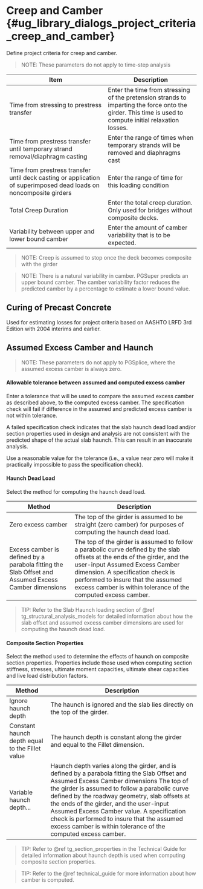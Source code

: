 Creep and Camber {#ug_library_dialogs_project_criteria_creep_and_camber}
==============================================
Define project criteria for creep and camber.

> NOTE: These parameters do not apply to time-step analysis

Item | Description
-----|---------------
Time from stressing to prestress transfer | Enter the time from stressing of the pretension strands to imparting the force onto the girder. This time is used to compute initial relaxation losses.
Time from prestress transfer until temporary strand removal/diaphragm casting | Enter the range of times when temporary strands will be removed and diaphragms cast
Time from prestress transfer until deck casting or application of superimposed dead loads on noncomposite girders | Enter the range of time for this loading condition
Total Creep Duration | Enter the total creep duration. Only used for bridges without composite decks.
Variability between upper and lower bound camber | Enter the amount of camber variability that is to be expected.

> NOTE: Creep is assumed to stop once the deck becomes composite with the girder

> NOTE: There is a natural variability in camber. PGSuper predicts an upper bound camber. The camber variability factor reduces the predicted camber by a percentage to estimate a lower bound value.

Curing of Precast Concrete
-----------------------------
Used for estimating losses for project criteria based on AASHTO LRFD 3rd Edition with 2004 interims and earlier.

Assumed Excess Camber and Haunch
--------------------------------
> NOTE: These parameters do not apply to PGSplice, where the assumed excess camber is always zero.

#### Allowable tolerance between assumed and computed excess camber ####
Enter a tolerance that will be used to compare the assumed excess camber as described above, to the computed excess camber. The specification check will fail if difference in the assumed and predicted excess camber is not within tolerance.

A failed specification check indicates that the slab haunch dead load and/or section properties used in design and analysis are not consistent with the predicted shape of the actual slab haunch. This can result in an inaccurate analysis.

Use a reasonable value for the tolerance (i.e., a value near zero will make it practically impossible to pass the specification check).

#### Haunch Dead Load ####
Select the method for computing the haunch dead load. 

Method | Description
-------|------------
Zero excess camber | The top of the girder is assumed to be straight (zero camber) for purposes of computing the haunch dead load.
Excess camber is defined by a parabola fitting the Slab Offset and Assumed Excess Camber dimensions | The top of the girder is assumed to follow a parabolic curve defined by the slab offsets at the ends of the girder, and the user-input Assumed Excess Camber dimension. A specification check is performed to insure that the assumed excess camber is within tolerance of the computed excess camber.

> TIP: Refer to the Slab Haunch loading section of @ref tg_structural_analysis_models for detailed information about how the slab offset and assumed excess camber dimensions are used for computing the haunch dead load.

#### Composite Section Properties ####
Select the method used to determine the effects of haunch on composite section properties. Properties include those used when computing section stiffness, stresses, ultimate moment capacities, ultimate shear capacities and live load distribution factors.

Method | Description
-------|------------
Ignore haunch depth | The haunch is ignored and the slab lies directly on the top of the girder.
Constant haunch depth equal to the Fillet value | The haunch depth is constant along the girder and equal to the Fillet dimension.
Variable haunch depth... | Haunch depth varies along the girder, and is defined by a parabola fitting the Slab Offset and Assumed Excess Camber dimensions The top of the girder is assumed to follow a parabolic curve defined by the roadway geometry, slab offsets at the ends of the girder, and the user-input Assumed Excess Camber value. A specification check is performed to insure that the assumed excess camber is within tolerance of the computed excess camber.

> TIP: Refer to @ref tg_section_properties in the Technical Guide for detailed information about haunch depth is used when computing composite section properties.

> TIP: Refer to the @ref technical_guide for more information about how camber is computed.
